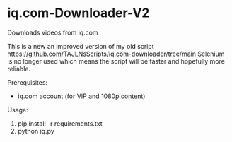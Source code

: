 # iq.com-Downloader-V2
Downloads videos from iq.com

This is a new an improved version of my old script https://github.com/TAJLNsScripts/iq.com-downloader/tree/main
Selenium is no longer used which means the script will be faster and hopefully more reliable.


Prerequisites:
- iq.com account (for VIP and 1080p content)

Usage:
1. pip install -r requirements.txt
2. python iq.py
